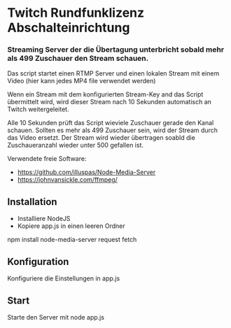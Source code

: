 # Twitch Rundfunklizenz Abschalteinrichtung

### Streaming Server der die Übertagung unterbricht sobald mehr als 499 Zuschauer den Stream schauen.

Das script startet einen RTMP Server und einen lokalen Stream mit einem Video (hier kann jedes MP4 file verwendet werden)

Wenn ein Stream mit dem konfigurierten Stream-Key and das Script übermittelt wird, wird dieser Stream nach 10 Sekunden automatisch an Twitch weitergeleitet.

Alle 10 Sekunden prüft das Script wieviele Zuschauer gerade den Kanal schauen.
Sollten es mehr als 499 Zuschauer sein, wird der Stream durch das Video ersetzt.
Der Stream wird wieder übertragen soabld die Zuschaueranzahl wieder unter 500 gefallen ist.

Verwendete freie Software:

- https://github.com/illuspas/Node-Media-Server
- https://johnvansickle.com/ffmpeg/


## Installation

- Installiere NodeJS
- Kopiere app.js in einen leeren Ordner

npm install node-media-server request fetch

## Konfiguration
Konfiguriere die Einstellungen in app.js

## Start
Starte den Server mit node app.js
